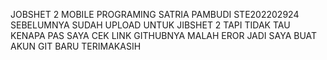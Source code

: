 JOBSHET 2 MOBILE PROGRAMING 
SATRIA PAMBUDI
STE202202924
SEBELUMNYA SUDAH UPLOAD UNTUK JIBSHET 2 TAPI TIDAK TAU KENAPA PAS SAYA CEK LINK GITHUBNYA MALAH EROR JADI SAYA BUAT AKUN GIT BARU
TERIMAKASIH
